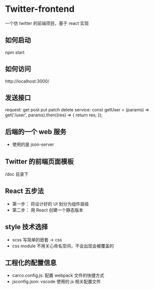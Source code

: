# Twitter-frontend
一个仿 twitter 的前端项目，基于 react 实现

## 如何启动
npm start

## 如何访问
http://localhost:3000/

## 发送接口
request: get post put patch delete
service: const getUser = (params) => get('/user', params).then((res) => {
  return res;
});

## 后端的一个 web 服务
- 使用的是 json-server

## Twitter 的前端页面模板
/doc 目录下

## React 五步法
- 第一步： 将设计好的 UI 划分为组件层级
- 第二步： 用 React 创建一个静态版本

## style 技术选择
- scss 写简单的嵌套 -> css
- css module 不用关心命名空间，不会出现会被覆盖的

## 工程化的配置信息
- carco.config.js: 配置 webpack 文件的快捷方式
- jsconfig.json: vscode 使用的 js 相关配置文件